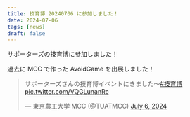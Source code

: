 ```yaml
---
title: 技育博 20240706 に参加しました！
date: 2024-07-06
tags: [news]
draft: false
---
```

サポーターズの技育博に参加しました！

過去に MCC で作った AvoidGame を出展しました！

<blockquote class="twitter-tweet"><p lang="ja" dir="ltr">サポーターズさんの技育博イベントにきました～<a href="https://twitter.com/hashtag/%E6%8A%80%E8%82%B2%E5%8D%9A?src=hash&amp;ref_src=twsrc%5Etfw">#技育博</a> <a href="https://t.co/VQGLunanRc">pic.twitter.com/VQGLunanRc</a></p>&mdash; 東京農工大学 MCC (@TUATMCC) <a href="https://twitter.com/TUATMCC/status/1809437247835632032?ref_src=twsrc%5Etfw">July 6, 2024</a></blockquote> <script async src="https://platform.twitter.com/widgets.js" charset="utf-8"></script>
